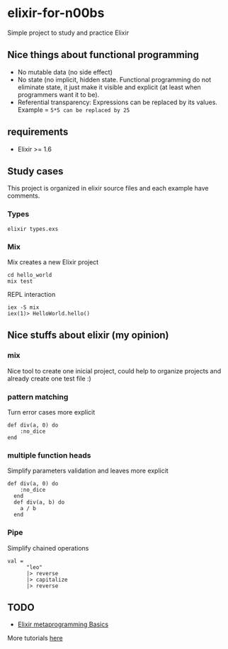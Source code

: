 # elixir-for-n00bs

Simple project to study and practice Elixir

## Nice things about functional programming

 * No mutable data (no side effect)
 * No state (no implicit, hidden state. Functional programming do not eliminate state, it just make it visible and explicit (at least when programmers want it to be).
 * Referential transparency: Expressions can be replaced by its values. Example
   = ``` 5*5 can be replaced by 25 ```

## requirements

 * Elixir >= 1.6


## Study cases

This project is organized in elixir source files and each example have comments.

### Types

    elixir types.exs

### Mix

Mix creates a new Elixir project

    cd hello_world
    mix test

REPL interaction

    iex -S mix
    iex(1)> HelloWorld.hello()


## Nice stuffs about elixir (my opinion)

### mix

Nice tool to create one inicial project, could help to organize projects and already create one test file :)

### pattern matching

Turn error cases more explicit

```
def div(a, 0) do
    :no_dice
end
```

### multiple function heads 

Simplify parameters validation and leaves more explicit

```
def div(a, 0) do
    :no_dice
  end
  def div(a, b) do
    a / b
  end
```


### Pipe

Simplify chained operations

```
val = 
      "leo"
      |> reverse
      |> capitalize
      |> reverse
```

## TODO

 * [Elixir metaprogramming Basics](http://code.tutsplus.com/articles/elixir-metaprogramming-basics--cms-30011?_ga=2.178450723.629753897.1531236672-992222023.1531236672)


More tutorials [here](https://tutsplus.com/tutorials/search/elixir)




